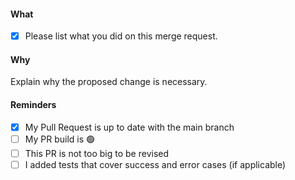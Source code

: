 #### What

- [x] Please list what you did on this merge request.

<!-- Add screenshots here if necessary or use some
colums:

| First Column | Second Column| Third Column |
|--------------|--------------|--------------|
| picture-here | picture-here | picture-here |
-->

#### Why

Explain why the proposed change is necessary.


#### Reminders

- [x] My Pull Request is up to date with the main branch
- [ ] My PR build is 🟢
- [ ] This PR is not too big to be revised
- [ ] I added tests that cover success and error cases (if applicable)

<!-- #### Reminders

- PR title: type: <Title here>
  - Type is related to semantic release e.g. feat fix tests styles chore
- Tests have been added and are passing
- Lint is passing
- Dependencies are up to date.
- Review your own code before submitting the merge request.
- All env vars which are being used have been added to:
  - [`local.env`](local.env)
  - [`ci file`](.github/workflows/test.yaml)-->
